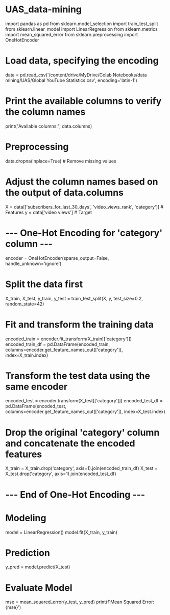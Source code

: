 # UAS_data-mining
import pandas as pd
from sklearn.model_selection import train_test_split
from sklearn.linear_model import LinearRegression
from sklearn.metrics import mean_squared_error
from sklearn.preprocessing import OneHotEncoder

# Load data, specifying the encoding
data = pd.read_csv('/content/drive/MyDrive/Colab Notebooks/data mining/UAS/Global YouTube Statistics.csv', encoding='latin-1')

# Print the available columns to verify the column names
print("Available columns:", data.columns)

# Preprocessing
data.dropna(inplace=True)  # Remove missing values

# Adjust the column names based on the output of data.columns
X = data[['subscribers_for_last_30_days', 'video_views_rank', 'category']]  # Features
y = data['video views']  # Target

# --- One-Hot Encoding for 'category' column ---
encoder = OneHotEncoder(sparse_output=False, handle_unknown='ignore')

# Split the data first
X_train, X_test, y_train, y_test = train_test_split(X, y, test_size=0.2, random_state=42)

# Fit and transform the training data
encoded_train = encoder.fit_transform(X_train[['category']])
encoded_train_df = pd.DataFrame(encoded_train, columns=encoder.get_feature_names_out(['category']), index=X_train.index)

# Transform the test data using the same encoder
encoded_test = encoder.transform(X_test[['category']])
encoded_test_df = pd.DataFrame(encoded_test, columns=encoder.get_feature_names_out(['category']), index=X_test.index)

# Drop the original 'category' column and concatenate the encoded features
X_train = X_train.drop('category', axis=1).join(encoded_train_df)
X_test = X_test.drop('category', axis=1).join(encoded_test_df)
# --- End of One-Hot Encoding ---

# Modeling
model = LinearRegression()
model.fit(X_train, y_train)

# Prediction
y_pred = model.predict(X_test)

# Evaluate Model
mse = mean_squared_error(y_test, y_pred)
print(f'Mean Squared Error: {mse}')

